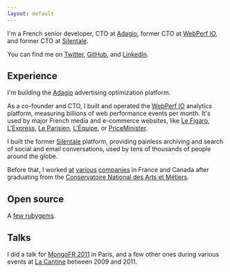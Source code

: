 ```yaml
---
layout: default
---
```


I'm a French senior developer, CTO at [Adagio](https://adagio.io), <span title="and Président">former CTO</span> at [WebPerf IO](https://webperf.io), and former CTO at [Silentale](http://silentale.com).

You can find me on [Twitter](https://twitter.com/nicolas_), [GitHub](https://github.com/nfo), and [LinkedIn](https://www.linkedin.com/in/nicolasfouche).

## Experience

I'm building the [Adagio](https://adagio.io/) advertising optimization platform.

As a co-founder and CTO, I built and operated the [WebPerf IO](https://webperf.io/) analytics platform, measuring billions of web performance events per month. It's used by major French media and e-commerce websites, like [Le Figaro](https://www.lefigaro.fr), [L'Express](https://www.lexpress.fr), [Le Parisien](https://www.leparisien.fr), [L'Équipe](https://www.lequipe.fr/), or [PriceMinister](https://priceminister.com).

I built the former [Silentale](http://silentale.com) platform, providing painless archiving and search of social and email conversations, used by tens of thousands of people around the globe.

Before that, I worked [at](https://atos.net) [various](https://www.opentext.com/) [companies](https://www.michelin.com/) in France and Canada after graduating from the [Conservatoire National des Arts et Métiers](https://www.cnam.fr/).

## Open source

A [few rubygems](https://rubygems.org/profiles/nfo).

## Talks

I did a talk for [MongoFR 2011](https://www.slideshare.net/nfo/mongo-a-la-resque) in Paris, and a few other ones during various events at [La Cantine](https://paris.numa.co/) between 2009 and 2011.
